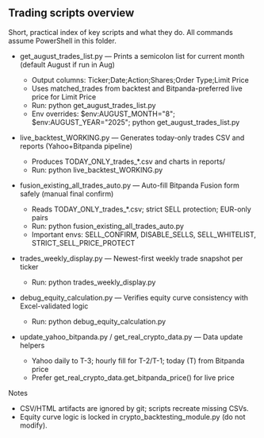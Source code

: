 ## Trading scripts overview

Short, practical index of key scripts and what they do. All commands assume PowerShell in this folder.

- get_august_trades_list.py — Prints a semicolon list for current month (default August if run in Aug)
  - Output columns: Ticker;Date;Action;Shares;Order Type;Limit Price
  - Uses matched_trades from backtest and Bitpanda-preferred live price for Limit Price
  - Run: python get_august_trades_list.py
  - Env overrides: $env:AUGUST_MONTH="8"; $env:AUGUST_YEAR="2025"; python get_august_trades_list.py

- live_backtest_WORKING.py — Generates today-only trades CSV and reports (Yahoo+Bitpanda pipeline)
  - Produces TODAY_ONLY_trades_*.csv and charts in reports/
  - Run: python live_backtest_WORKING.py

- fusion_existing_all_trades_auto.py — Auto-fill Bitpanda Fusion form safely (manual final confirm)
  - Reads TODAY_ONLY_trades_*.csv; strict SELL protection; EUR-only pairs
  - Run: python fusion_existing_all_trades_auto.py
  - Important envs: SELL_CONFIRM, DISABLE_SELLS, SELL_WHITELIST, STRICT_SELL_PRICE_PROTECT

- trades_weekly_display.py — Newest-first weekly trade snapshot per ticker
  - Run: python trades_weekly_display.py

- debug_equity_calculation.py — Verifies equity curve consistency with Excel-validated logic
  - Run: python debug_equity_calculation.py

- update_yahoo_bitpanda.py / get_real_crypto_data.py — Data update helpers
  - Yahoo daily to T-3; hourly fill for T-2/T-1; today (T) from Bitpanda price
  - Prefer get_real_crypto_data.get_bitpanda_price() for live price

Notes
- CSV/HTML artifacts are ignored by git; scripts recreate missing CSVs.
- Equity curve logic is locked in crypto_backtesting_module.py (do not modify).
